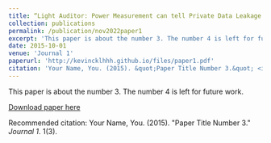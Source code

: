 ```yaml
---
title: “Light Auditor: Power Measurement can tell Private Data Leakage through IoT Covert Channels”
collection: publications
permalink: /publication/nov2022paper1
excerpt: 'This paper is about the number 3. The number 4 is left for future work.'
date: 2015-10-01
venue: 'Journal 1'
paperurl: 'http://kevincklhhh.github.io/files/paper1.pdf'
citation: 'Your Name, You. (2015). &quot;Paper Title Number 3.&quot; <i>Journal 1</i>. 1(3).'
---
```

This paper is about the number 3. The number 4 is left for future work.

[Download paper here](http://kevincklhhh.github.io/files/paper1.pdf)

Recommended citation: Your Name, You. (2015). "Paper Title Number 3." <i>Journal 1</i>. 1(3).
